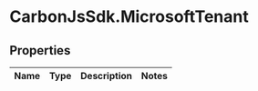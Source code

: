 # CarbonJsSdk.MicrosoftTenant

## Properties

Name | Type | Description | Notes
------------ | ------------- | ------------- | -------------


